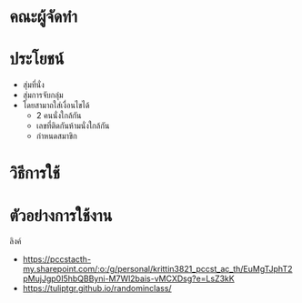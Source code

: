 # คณะผู้จัดทำ
# ประโยชน์
- สุ่มที่นั่ง
- สุ่มการจับกลุ่ม
- โดยสามาถใส่เงื่อนไขได้
  - 2 คนนั่งใกล้กัน
  - เลขที่ติดกันห้ามนั่งใกล้กัน
  - กำหนดสมาขิก
# วิธีการใช้
# ตัวอย่างการใช้งาน
ลิงค์
- https://pccstacth-my.sharepoint.com/:o:/g/personal/krittin3821_pccst_ac_th/EuMgTJphT2pMujJgp0I5hbQBByni-M7Wl2bais-vMCXDsg?e=LsZ3kK
- https://tuliptgr.github.io/randominclass/
